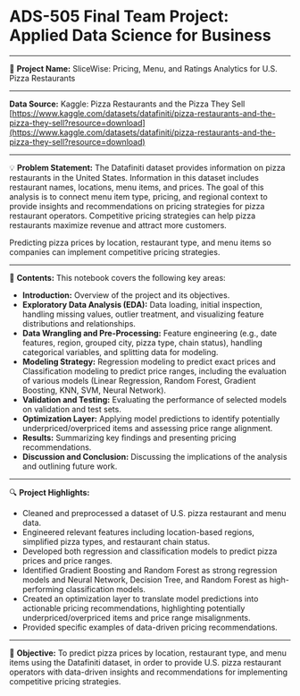 # ADS-505 Final Team Project: Applied Data Science for Business

---

🍕 **Project Name:**
SliceWise: Pricing, Menu, and Ratings Analytics for U.S. Pizza Restaurants

---

**Data Source:**
Kaggle: Pizza Restaurants and the Pizza They Sell
[https://www.kaggle.com/datasets/datafiniti/pizza-restaurants-and-the-pizza-they-sell?resource=download](https://www.kaggle.com/datasets/datafiniti/pizza-restaurants-and-the-pizza-they-sell?resource=download)

---

💡 **Problem Statement:**
The Datafiniti dataset provides information on pizza restaurants in the United States. Information in this dataset includes restaurant names, locations, menu items, and prices. The goal of this analysis is to connect menu item type, pricing, and regional context to provide insights and recommendations on pricing strategies for pizza restaurant operators. Competitive pricing strategies can help pizza restaurants maximize revenue and attract more customers.

Predicting pizza prices by location, restaurant type, and menu items so companies can implement competitive pricing strategies.

---

📁 **Contents:**
This notebook covers the following key areas:

*   **Introduction:** Overview of the project and its objectives.
*   **Exploratory Data Analysis (EDA):** Data loading, initial inspection, handling missing values, outlier treatment, and visualizing feature distributions and relationships.
*   **Data Wrangling and Pre-Processing:** Feature engineering (e.g., date features, region, grouped city, pizza type, chain status), handling categorical variables, and splitting data for modeling.
*   **Modeling Strategy:** Regression modeling to predict exact prices and Classification modeling to predict price ranges, including the evaluation of various models (Linear Regression, Random Forest, Gradient Boosting, KNN, SVM, Neural Network).
*   **Validation and Testing:** Evaluating the performance of selected models on validation and test sets.
*   **Optimization Layer:** Applying model predictions to identify potentially underpriced/overpriced items and assessing price range alignment.
*   **Results:** Summarizing key findings and presenting pricing recommendations.
*   **Discussion and Conclusion:** Discussing the implications of the analysis and outlining future work.

---

🔍 **Project Highlights:**
*   Cleaned and preprocessed a dataset of U.S. pizza restaurant and menu data.
*   Engineered relevant features including location-based regions, simplified pizza types, and restaurant chain status.
*   Developed both regression and classification models to predict pizza prices and price ranges.
*   Identified Gradient Boosting and Random Forest as strong regression models and Neural Network, Decision Tree, and Random Forest as high-performing classification models.
*   Created an optimization layer to translate model predictions into actionable pricing recommendations, highlighting potentially underpriced/overpriced items and price range misalignments.
*   Provided specific examples of data-driven pricing recommendations.

---

📌 **Objective:**
To predict pizza prices by location, restaurant type, and menu items using the Datafiniti dataset, in order to provide U.S. pizza restaurant operators with data-driven insights and recommendations for implementing competitive pricing strategies.